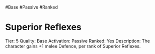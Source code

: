 #Base 
#Passive 
#Ranked 

# Superior Reflexes
Tier: 5
Quality: Base
Activation: Passive
Ranked: Yes
Description: The character gains +1 melee Defence, per rank of Superior Reflexes.